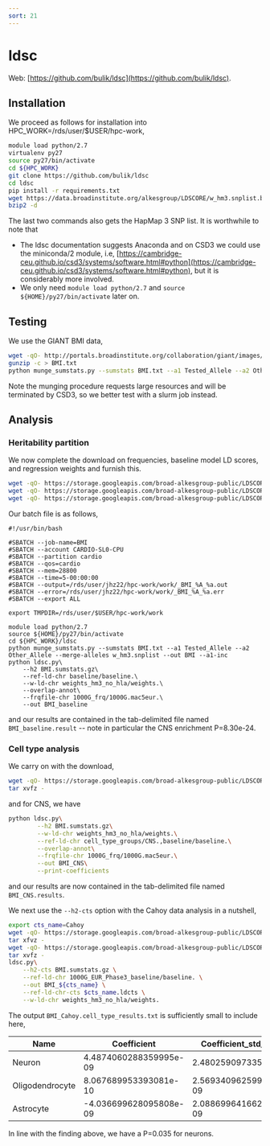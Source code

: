 ```yaml
---
sort: 21
---
```


# ldsc

Web: [https://github.com/bulik/ldsc](https://github.com/bulik/ldsc).

## Installation

We proceed as follows for installation into HPC_WORK=/rds/user/$USER/hpc-work,

```bash
module load python/2.7
virtualenv py27
source py27/bin/activate
cd ${HPC_WORK}
git clone https://github.com/bulik/ldsc
cd ldsc
pip install -r requirements.txt
wget https://data.broadinstitute.org/alkesgroup/LDSCORE/w_hm3.snplist.bz2 | \
bzip2 -d
```

The last two commands also gets the HapMap 3 SNP list. It is worthwhile to note that

- The ldsc documentation suggests Anaconda and on CSD3 we could use the miniconda/2 module, i.e, [https://cambridge-ceu.github.io/csd3/systems/software.html#python](https://cambridge-ceu.github.io/csd3/systems/software.html#python), but it is considerably more involved.
- We only need `module load python/2.7` and `source ${HOME}/py27/bin/activate` later on.

## Testing

We use the GIANT BMI data,

```bash
wget -qO- http://portals.broadinstitute.org/collaboration/giant/images/c/c8/Meta-analysis_Locke_et_al%2BUKBiobank_2018_UPDATED.txt.gz | \
gunzip -c > BMI.txt
python munge_sumstats.py --sumstats BMI.txt --a1 Tested_Allele --a2 Other_Allele --merge-alleles w_hm3.snplist --out ldsc --a1-inc
```

Note the munging procedure requests large resources and will be terminated by CSD3, so we better test with a slurm job instead.

## Analysis

### Heritability partition

We now complete the download on frequencies, baseline model LD scores, and regression weights and furnish this.

```bash
wget -qO- https://storage.googleapis.com/broad-alkesgroup-public/LDSCORE/1000G_Phase1_frq.tgz | tar xvfz -
wget -qO- https://storage.googleapis.com/broad-alkesgroup-public/LDSCORE/1000G_Phase1_baseline_ldscores.tgz | tar xvfz -
wget -qO- https://storage.googleapis.com/broad-alkesgroup-public/LDSCORE/weights_hm3_no_hla.tgz | tar xvfz -
```

Our batch file is as follows,

```
#!/usr/bin/bash

#SBATCH --job-name=BMI
#SBATCH --account CARDIO-SL0-CPU
#SBATCH --partition cardio
#SBATCH --qos=cardio
#SBATCH --mem=28800
#SBATCH --time=5-00:00:00
#SBATCH --output=/rds/user/jhz22/hpc-work/work/_BMI_%A_%a.out
#SBATCH --error=/rds/user/jhz22/hpc-work/work/_BMI_%A_%a.err
#SBATCH --export ALL

export TMPDIR=/rds/user/$USER/hpc-work/work

module load python/2.7
source ${HOME}/py27/bin/activate
cd ${HPC_WORK}/ldsc
python munge_sumstats.py --sumstats BMI.txt --a1 Tested_Allele --a2 Other_Allele --merge-alleles w_hm3.snplist --out BMI --a1-inc
python ldsc.py\
	--h2 BMI.sumstats.gz\
	--ref-ld-chr baseline/baseline.\
	--w-ld-chr weights_hm3_no_hla/weights.\
	--overlap-annot\
	--frqfile-chr 1000G_frq/1000G.mac5eur.\
	--out BMI_baseline
```

and our results are contained in the tab-delimited file named `BMI_baseline.result` -- note in particular the CNS enrichment P=8.30e-24.

### Cell type analysis

We carry on with the download,

```bash
wget -qO- https://storage.googleapis.com/broad-alkesgroup-public/LDSCORE/1000G_Phase1_cell_type_groups.tgz | \
tar xvfz -
```

and for CNS, we have

```bash
python ldsc.py\
        --h2 BMI.sumstats.gz\
        --w-ld-chr weights_hm3_no_hla/weights.\
        --ref-ld-chr cell_type_groups/CNS.,baseline/baseline.\
        --overlap-annot\
        --frqfile-chr 1000G_frq/1000G.mac5eur.\
        --out BMI_CNS\
        --print-coefficients
```

and our results are now contained in the tab-delimited file named `BMI_CNS.results`.

We next use the `--h2-cts` option with the Cahoy data analysis in a nutshell,

```bash
export cts_name=Cahoy
wget -qO- https://storage.googleapis.com/broad-alkesgroup-public/LDSCORE/LDSC_SEG_ldscores/${cts_name}_1000Gv3_ldscores.tgz | \
tar xfvz -
wget -qO- https://storage.googleapis.com/broad-alkesgroup-public/LDSCORE/1000G_Phase3_baseline_ldscores.tgz | \
tar xvfz -
ldsc.py\
    --h2-cts BMI.sumstats.gz \
    --ref-ld-chr 1000G_EUR_Phase3_baseline/baseline. \
    --out BMI_${cts_name} \
    --ref-ld-chr-cts $cts_name.ldcts \
    --w-ld-chr weights_hm3_no_hla/weights.
```

The output `BMI_Cahoy.cell_type_results.txt` is sufficiently small to include here,

| Name            | Coefficient            | Coefficient_std_error  | Coefficient_P_value  |
| --------------- | ---------------------- | ---------------------- | -------------------- |
| Neuron          | 4.4874060288359995e-09 | 2.48025909733557e-09   | 0.035206172355899706 |
| Oligodendrocyte | 8.067689953393081e-10  | 2.569340962599481e-09  | 0.376761120478732    |
| Astrocyte       | -4.036699628095808e-09 | 2.0886996416620756e-09 | 0.9733595763245972   |

In line with the finding above, we have a P=0.035 for neurons.
